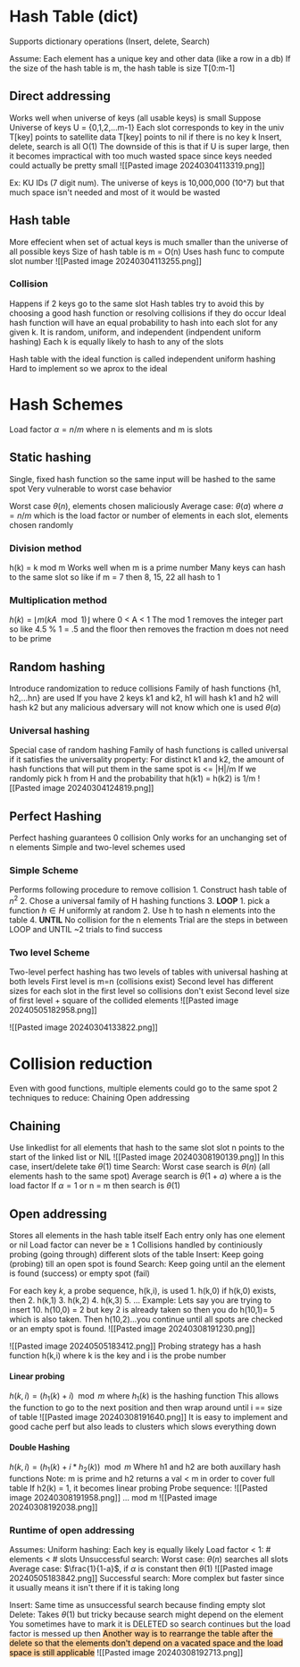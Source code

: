 # Hash Table (dict)

Supports dictionary operations (Insert, delete, Search)

Assume:
	Each element has a unique key and other data (like a row in a db)
	If the size of the hash table is m, the hash table is size T\[0:m-1]

## Direct addressing
Works well when universe of keys (all usable keys) is small 
Suppose Universe of keys U = {0,1,2,...m-1}
Each slot corresponds to key in the univ
	T\[key] points to satellite data
	T\[key] points to nil if there is no key k
Insert, delete, search is all O(1)
The downside of this is that if U is super large, then it becomes impractical with too much wasted space since keys needed could actually be pretty small 
![[Pasted image 20240304113319.png]]

Ex: KU IDs (7 digit num). The universe of keys is 10,000,000 (10^7) but that much space isn't needed and most of it would be wasted

## Hash table
More effecient when set of actual keys is much smaller than the universe of all possible keys
Size of hash table is m = O(n)
Uses hash func to compute slot number
![[Pasted image 20240304113255.png]]

### Collision
Happens if 2 keys go to the same slot
Hash tables try to avoid this by choosing a good hash function or resolving collisions if they do occur
Ideal hash function will have an equal probability to hash into each slot for any given k. It is random, uniform, and independent (indpendent uniform hashing)
	Each k is equally likely to hash to any of the slots 

Hash table with the ideal function is called independent uniform hashing
	Hard to implement so we aprox to the ideal

# Hash Schemes
Load factor $\alpha = n/m$ where n is elements and m is slots
## Static hashing
Single, fixed hash function so the same input will be hashed to the same spot
Very vulnerable to worst case behavior

Worst case $\theta(n)$, elements chosen maliciously
Average case: $\theta(a)$ where $a=n/m$ which is the load factor or number of elements in each slot, elements chosen randomly

### Division method
h(k) = k mod m
Works well when m is a prime number
Many keys can hash to the same slot so like if m = 7 then 8, 15, 22 all hash to 1
### Multiplication method
$h(k)=\left\lfloor m (kA\mod 1) \right\rfloor$  where  0 < A < 1
The mod 1 removes the integer part so like 4.5 % 1 = .5 and the floor then removes the fraction
m does not need to be prime

## Random hashing
Introduce randomization to reduce collisions
Family of hash functions {h1, h2,...hn} are used
If you have 2 keys k1 and k2, h1 will hash k1 and h2 will hash k2 but any malicious adversary will not know which one is used
$\theta(a)$
### Universal hashing
Special case of random hashing
Family of hash functions is called universal if it satisfies the universality property:
	For distinct k1 and k2, the amount of hash functions that will put them in the same spot is <= |H|/m
	If we randomly pick h from H and the probability that h(k1) = h(k2) is 1/m
![[Pasted image 20240304124819.png]]

## Perfect Hashing
Perfect hashing guarantees 0 collision
Only works for an unchanging set of n elements 
Simple and two-level schemes used

### Simple Scheme
Performs following procedure to remove collision
	1. Construct hash table of $n^2$
	2. Chose a universal family of H hashing functions
	3. **LOOP**
		1. pick a function $h \in H$ uniformly at random
		2. Use h to hash n elements into the table
	4. **UNTIL** No collision for the n elements
Trial are the steps in between LOOP and UNTIL
~2 trials to find success

### Two level Scheme
Two-level perfect hashing has two levels of tables with universal hashing at both levels
First level is m=n (collisions exist)
Second level has different sizes for each slot in the first level so collisions don't exist
	Second level size of first level + square of the collided elements
![[Pasted image 20240505182958.png]]

![[Pasted image 20240304133822.png]]

# Collision reduction

Even with good functions, multiple elements could go to the same spot
2 techniques to reduce:
	Chaining
	Open addressing

## Chaining
Use linkedlist for all elements that hash to the same slot
slot n points to the start of the linked list or NIL
![[Pasted image 20240308190139.png]]
In this case, insert/delete take $\theta(1)$ time
Search:
	Worst case search is $\theta(n)$ (all elements hash to the same spot)
	Average search is $\theta(1+a)$ where a is the load factor 
	If $\alpha = 1$ or n = m then search is $\theta(1)$ 
## Open addressing
Stores all elements in the hash table itself
Each entry only has one element or nil
Load factor can never be $\ge$ 1
Collisions handled by continiously probing (going through) different slots of the table
	Insert: Keep going (probing) till an open spot is found
	Search: Keep going until an the element is found (success) or empty spot (fail)

For each key *k*, a probe sequence, h(k,i), is used
	1. h(k,0)
	if h(k,0) exists, then
	2. h(k,1)
	3. h(k,2)
	4. h(k,3)
	5. ...
	Example:
		Lets say you are trying to insert 10. h(10,0) = 2 but key 2 is already taken so then you do h(10,1)= 5 which is also taken. Then h(10,2)...you continue until all spots are checked or an empty spot is found.
![[Pasted image 20240308191230.png]]

![[Pasted image 20240505183412.png]]
Probing strategy has a hash function h(k,i) where k is the key and i is the probe number


#### Linear probing
$h(k,i) = (h_{1}(k) + i) \mod m$ where $h_{1}(k)$ is the hashing function
This allows the function to go to the next position and then wrap around until i == size of table 
![[Pasted image 20240308191640.png]]
It is easy to implement and good cache perf but also leads to clusters which slows everything down


#### Double Hashing
$h(k,i) = (h_{1}(k) + i*h_{2}(k)) \mod m$   Where h1 and h2 are both auxillary hash functions
	Note: m is prime and h2 returns a val < m in order to cover full table
	If h2(k) = 1, it becomes linear probing
Probe sequence:
![[Pasted image 20240308191958.png]] ... mod m
![[Pasted image 20240308192038.png]]
### Runtime of open addressing
Assumes:
	Uniform hashing: Each key is equally likely
	Load factor < 1: # elements < # slots
Unsuccessful search: 
	Worst case: $\theta(n)$ searches all slots
	Average case: $\frac{1}{1-a}$, if $\alpha$ is constant then $\theta(1)$ 
	![[Pasted image 20240505183842.png]]
Successful search: More complex but faster since it usually means it isn't there if it is taking long


Insert: Same time as unsuccessful search because finding empty slot
Delete:
	Takes $\theta(1)$ but tricky because search might depend on the element
	You sometimes have to mark it is DELETED so search continues but the load factor is messed up then
<mark style="background: #FFB86CA6;">Another way is to rearrange the table after the delete so that the elements don't depend on a vacated space and the load space is still applicable</mark>
![[Pasted image 20240308192713.png]]
	
